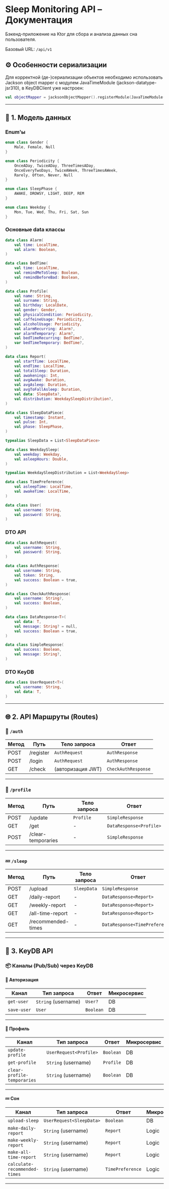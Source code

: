 # Sleep Monitoring API – Документация

Бэкенд-приложение на Ktor для сбора и анализа данных сна пользователя.

Базовый URL: `/api/v1`

## ⚙️ Особенности сериализации

Для корректной (де-)сериализации объектов необходимо использовать
Jackson object mapper с модулем JavaTimeModule (jackson-datatype-jsr310), в KeyDBClient уже настроен:

```kotlin
val objectMapper = jacksonObjectMapper().registerModule(JavaTimeModule())
```

---

## 🧱 1. Модель данных

### Enum'ы

```kotlin
enum class Gender {
    Male, Female, Null
}

enum class Periodicity {
    OnceADay, TwiceADay, ThreeTimesADay,
    OnceEveryTwoDays, TwiceAWeek, ThreeTimesAWeek,
    Rarely, Often, Never, Null
}

enum class SleepPhase {
    AWAKE, DROWSY, LIGHT, DEEP, REM
}

enum class Weekday {
    Mon, Tue, Wed, Thu, Fri, Sat, Sun
}
```

### Основные data классы

```kotlin
data class Alarm(
    val time: LocalTime,
    val alarm: Boolean,
)

data class BedTime(
    val time: LocalTime,
    val remindMeToSleep: Boolean,
    val remindBeforeBad: Boolean,
)

data class Profile(
    val name: String,
    val surname: String,
    val birthday: LocalDate,
    val gender: Gender,
    val physicalCondition: Periodicity,
    val caffeineUsage: Periodicity,
    val alcoholUsage: Periodicity,
    val alarmRecurring: Alarm?,
    var alarmTemporary: Alarm?,
    val bedTimeRecurring: BedTime?,
    var bedTimeTemporary: BedTime?,
)

data class Report(
    val startTime: LocalTime,
    val endTime: LocalTime,
    val totalSleep: Duration,
    val awakenings: Int,
    val avgAwake: Duration,
    val avgAsleep: Duration,
    val avgToFallAsleep: Duration,
    val data: SleepData?,
    val distribution: WeekdaySleepDistribution?,
)

data class SleepDataPiece(
    val timestamp: Instant,
    val pulse: Int,
    val phase: SleepPhase,
)

typealias SleepData = List<SleepDataPiece>

data class WeekdaySleep(
    val weekday: Weekday,
    val asleepHours: Double,
)

typealias WeekdaySleepDistribution = List<WeekdaySleep>

data class TimePreference(
    val asleepTime: LocalTime,
    val awakeTime: LocalTime,
)

data class User(
    val username: String,
    val password: String,
)
```

### DTO API

```kotlin
data class AuthRequest(
    val username: String,
    val password: String,
)

data class AuthResponse(
    val username: String,
    val token: String,
    val success: Boolean = true,
)

data class CheckAuthResponse(
    val username: String?,
    val success: Boolean,
)

data class DataResponse<T>(
    val data: T,
    val message: String? = null,
    val success: Boolean = true,
)

data class SimpleResponse(
    val success: Boolean,
    val message: String?,
)
```

### DTO KeyDB

```kotlin
data class UserRequest<T>(
    val username: String,
    val data: T,
)
```

---

## 🌐 2. API Маршруты (Routes)

### 🔐 `/auth`

| Метод  | Путь           | Тело запроса       | Ответ            |
|--------|----------------|--------------------|------------------|
| POST   | /register      | `AuthRequest`      | `AuthResponse`   |
| POST   | /login         | `AuthRequest`      | `AuthResponse`   |
| GET    | /check         | (авторизация JWT)  | `CheckAuthResponse` |

---

### 👤 `/profile`

| Метод  | Путь                   | Тело запроса | Ответ              |
|--------|------------------------|--------------|--------------------|
| POST   | /update                | `Profile`    | `SimpleResponse`   |
| GET    | /get                   | -            | `DataResponse<Profile>` |
| POST   | /clear-temporaries     | -            | `SimpleResponse`   |

---

### 💤 `/sleep`

| Метод  | Путь                          | Тело запроса         | Ответ                        |
|--------|-------------------------------|----------------------|------------------------------|
| POST   | /upload                       | `SleepData`          | `SimpleResponse`             |
| GET    | /daily-report                 | -                    | `DataResponse<Report>`       |
| GET    | /weekly-report                | -                    | `DataResponse<Report>`       |
| GET    | /all-time-report              | -                    | `DataResponse<Report>`       |
| GET    | /recommended-times            | -                    | `DataResponse<TimePreference>` |

---

## 🔌 3. KeyDB API

### 📦 Каналы (Pub/Sub) через KeyDB

#### 🔐 Авторизация

| Канал       | Тип запроса     | Ответ          | Микросервис |
|-------------|------------------|----------------|--------------|
| `get-user`  | `String` (username) | `User?`       | DB          |
| `save-user` | `User`             | `Boolean`     | DB          |

---

#### 👤 Профиль

| Канал                  | Тип запроса                        | Ответ      | Микросервис |
|------------------------|-------------------------------------|------------|-------------|
| `update-profile`       | `UserRequest<Profile>`             | `Boolean`  | DB          |
| `get-profile`          | `String` (username)                | `Profile`  | DB          |
| `clear-profile-temporaries` | `String` (username)          | `Boolean`  | DB          |

---

#### 💤 Сон

| Канал                 | Тип запроса                                | Ответ        | Микросервис |
|-----------------------|---------------------------------------------|--------------|-------------|
| `upload-sleep`        | `UserRequest<SleepData>`                   | `Boolean`    | DB          |
| `make-daily-report`   | `String` (username)                        | `Report`     | Logic       |
| `make-weekly-report`  | `String` (username)                        | `Report`     | Logic       |
| `make-all-time-report`| `String` (username)                        | `Report`     | Logic       |
| `calculate-recommended-times` | `String` (username)               | `TimePreference` | Logic   |

---
